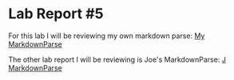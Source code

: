 # Lab Report #5
For this lab I will be reviewing my own markdown parse: [My MarkdownParse](https://github.com/HoldenLy1234/markdown-parse)

The other lab report I will be reviewing is Joe's MarkdownParse: [J MarkdownParse](https://github.com/ucsd-cse15l-w22/markdown-parse)

